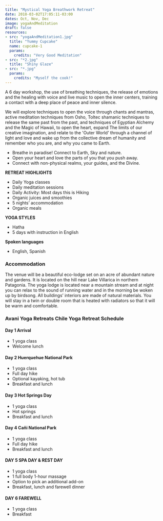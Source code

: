 ```yaml
---
title: "Mystical Yoga Breathwork Retreat"
date: 2018-03-02T17:05:11-03:00
dates: Oct, Nov, Dec 
image: yogaAndMeditation
draft: false
resources:
- src: "yogaAndMeditation1.jpg"
  title: "Yummy Cupcake"
  name: cupcake-1
  params: 
    credits: "Very Good Meditation"
- src: "*2.jpg"
  title: "Shiny Glaze"
- src: "*.jpg"
  params: 
    credits: "Myself the cook!"
---
```

A 6 day workshop, the use of breathing techniques, the release of emotions and the healing with voice and live music to open the inner centers, training a contact with a deep place of peace and inner silence.

We will explore techniques to open the voice through chants and mantras, active meditation techniques from Osho, Toltec shamanic techniques to release the same past from the past, and techniques of Egyptian Alchemy and the Magic of Hawaii, to open the heart, expand The limits of our creative imagination, and relate to the 'Outer World' through a channel of light 
and love and wake up from the collective dream of humanity and remember who you are, and why you came to Earth. 

* Breathe in paradise! Connect to Earth, Sky and nature.
* Open your heart and love the parts of you that you push away.
* Connect with non-physical realms, your guides, and the Divine.


**RETREAT HIGHLIGHTS**

* Daily Yoga classes
* Daily meditation sessions
* Daily Activity: Most days this is Hiking
* Organic juices and smoothies
* 5 nights’ accommodation
* Organic meals

**YOGA STYLES**

* Hatha
* 5 days with instruction in English

**Spoken languages**

* English, Spanish

### Accommodation

The venue will be a beautiful eco-lodge set on an acre of abundant nature and gardens. It is located on the hill near Lake Villarica in northern Patagonia. The yoga lodge is located near a mountain stream and at night you can relax to the sound of running water and in the morning be woken up by birdsong. All buildings’ interiors are made of natural materials. You will stay in a twin or double room that is heated with radiators so that it will be warm and comfortable.

### Avani Yoga Retreats Chile Yoga Retreat Schedule

#### Day 1 Arrival

* 1 yoga class
* Welcome lunch

#### Day 2 Huerquehue National Park

* 1 yoga class
* Full day hike
* Optional kayaking, hot tub
* Breakfast and lunch

#### Day 3 Hot Springs Day

* 1 yoga class
* Hot springs
* Breakfast and lunch

#### Day 4 Cañi National Park

* 1 yoga class
* Full day hike
* Breakfast and lunch

#### DAY 5 SPA DAY & REST DAY

* 1 yoga class
* 1 full body 1-hour massage
* Option to pick an additional add-on
* Breakfast, lunch and farewell dinner

#### DAY 6 FAREWELL

* 1 yoga class
* Breakfast


